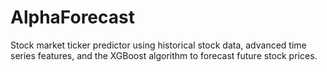 # AlphaForecast
 Stock market ticker predictor using historical stock data, advanced time series features, and the XGBoost algorithm to forecast future stock prices.
